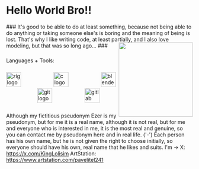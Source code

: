 <h1 align="left">Hello World Bro!!</h1>
###
It's good to be able to do at least something, because not being able to do anything or taking someone else's is boring and the meaning of being is lost. That's why I like writing code, at least partially, and I also love modeling, but that was so long ago...
###

<img align="right" height="200" src="https://gifcop.com/wp-content/uploads/blue-archive-peace-out.gif"  />

###

<p align="left">Languages + Tools:</p>

###

<div align="left">
  <img src="https://cdn.jsdelivr.net/gh/devicons/devicon/icons/zig/zig-original.svg" height="40" alt="zig logo"  />
  <img width="80" />
  <img src="https://cdn.jsdelivr.net/gh/devicons/devicon/icons/c/c-original.svg" height="40" alt="c logo"  />
  <img width="80" />
  <img src="https://cdn.jsdelivr.net/gh/devicons/devicon/icons/blender/blender-original.svg" height="40" alt="blender logo"  />
  <img width="80" />
  <img src="https://cdn.jsdelivr.net/gh/devicons/devicon/icons/git/git-original.svg" height="40" alt="git logo"  />
  <img width="80" />
  <img src="https://cdn.jsdelivr.net/gh/devicons/devicon/icons/gitlab/gitlab-original.svg" height="40" alt="gitlab logo"  />
</div>

###
Although my fictitious pseudonym Ezer is my pseudonym, but for me it is a real name, although it is not real, but for me and everyone who is interested in me, it is the most real and genuine, so you can contact me by pseudonym here and in real life. ('-') Each person has his own name, but he is not given the right to choose initially, so everyone should have his own, real name that he likes and suits.
I'm ->
X: https://x.com/KingLolisim
ArtStation: https://www.artstation.com/pavelitel241
